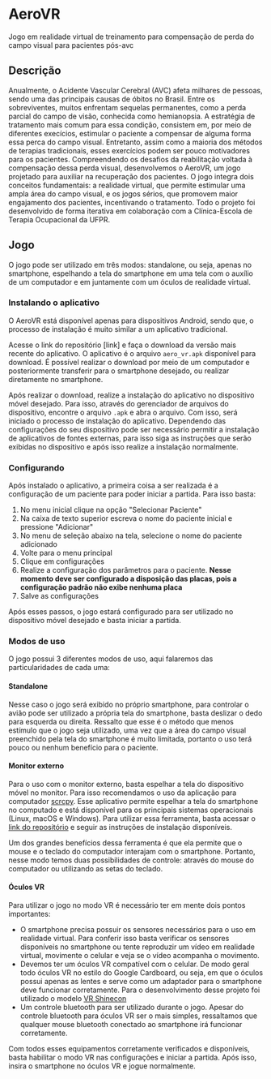 # AeroVR
Jogo em realidade virtual de treinamento para compensação de perda do campo visual para pacientes pós-avc

## Descrição
Anualmente, o Acidente Vascular Cerebral (AVC) afeta milhares de pessoas, sendo uma das principais causas de óbitos no Brasil. Entre os sobreviventes, muitos enfrentam sequelas permanentes, como a perda parcial do campo de visão, conhecida como hemianopsia. A estratégia de tratamento mais comum para essa condição, consistem em, por meio de diferentes execícios, estimular o paciente a compensar de alguma forma essa perca do campo visual. Entretanto, assim como a maioria dos métodos de terapias tradicionais, esses exercícios podem ser pouco motivadores para os pacientes. Compreendendo os desafios da reabilitação voltada à compensação dessa perda visual, desenvolvemos o AeroVR, um jogo projetado para auxiliar na recuperação dos pacientes. O jogo integra dois conceitos fundamentais: a realidade virtual, que permite estimular uma ampla área do campo visual, e os jogos sérios, que promovem maior engajamento dos pacientes, incentivando o tratamento. Todo o projeto foi desenvolvido de forma iterativa em colaboração com a Clínica-Escola de Terapia Ocupacional da UFPR.

## Jogo
O jogo pode ser utilizado em três modos: standalone, ou seja, apenas no smartphone, espelhando a tela do smartphone em uma tela com o auxílio de um computador e em juntamente com um óculos de realidade virtual.


### Instalando o aplicativo
O AeroVR está disponível apenas para dispositivos Android, sendo que, o processo de instalação é muito similar a um aplicativo tradicional.

Acesse o link do repositório [link] e faça o download da versão mais recente do aplicativo. O aplicativo é o arquivo `aero_vr.apk` disponível para download. É possível realizar o download por meio de um computador e posteriormente transferir para o smartphone desejado, ou realizar diretamente no smartphone.

Após realizar o download, realize a instalação do aplicativo no dispositivo móvel desejado. Para isso, através do gerenciador de arquivos do dispositivo, encontre o arquivo `.apk` e abra o arquivo. Com isso, será iniciado o processo de instalação do aplicativo. Dependendo das configurações do seu dispositivo pode ser necessário permitir a instalação de aplicativos de fontes externas, para isso siga as instruções que serão exibidas no dispositivo e após isso realize a instalação normalmente.

### Configurando
Após instalado o aplicativo, a primeira coisa a ser realizada é a configuração de um paciente para poder iniciar a partida. Para isso basta:
1. No menu inicial clique na opção "Selecionar Paciente"
2. Na caixa de texto superior escreva o nome do paciente inicial e pressione "Adicionar"
3. No menu de seleção abaixo na tela, selecione o nome do paciente adicionado
4. Volte para o menu principal
5. Clique em configurações
6. Realize a configuração dos parâmetros para o paciente. **Nesse momento deve ser configurado a disposição das placas, pois a configuração padrão não exibe nenhuma placa**
7. Salve as configurações

Após esses passos, o jogo estará configurado para ser utilizado no dispositivo móvel desejado e basta iniciar a partida.

### Modos de uso
O jogo possui 3 diferentes modos de uso, aqui falaremos das particularidades de cada uma:

#### Standalone
Nesse caso o jogo será exibido no próprio smartphone, para controlar o avião pode ser utilizado a própria tela do smartphone, basta deslizar o dedo para esquerda ou direita. Ressalto que esse é o método que menos estímulo que o jogo seja utilizado, uma vez que a área do campo visual preenchido pela tela do smartphone é muito limitada, portanto o uso terá pouco ou nenhum benefício para o paciente.

#### Monitor externo
Para o uso com o monitor externo, basta espelhar a tela do dispositivo móvel no monitor. Para isso recomendamos o uso da aplicação para computador [scrcpy](https://github.com/Genymobile/scrcpy). Esse aplicativo permite espelhar a tela do smartphone no computado e está disponível para os principais sistemas operacionais (Linux, macOS e Windows). Para utilizar essa ferramenta, basta acessar o [link do repositório](https://github.com/Genymobile/scrcpy) e seguir as instruções de instalação disponíveis.

Um dos grandes benefícios dessa ferramenta é que ela permite que o mouse e o teclado do computador interajam com o smartphone. Portanto, nesse modo temos duas possibilidades de controle: através do mouse do computador ou utilizando as setas do teclado. 

#### Óculos VR
Para utilizar o jogo no modo VR é necessário ter em mente dois pontos importantes:
- O smartphone precisa possuir os sensores necessários para o uso em realidade virtual. Para conferir isso basta verificar os sensores disponíveis no smartphone ou tente reproduzir um vídeo em realidade virtual, movimente o celular e veja se o vídeo acompanha o movimento.
- Devemos ter um óculos VR compatível com o celular. De modo geral todo óculos VR no estilo do Google Cardboard, ou seja, em que o óculos possui apenas as lentes e serve como um adaptador para o smartphone deve funcionar corretamente. Para o desenvolvimento desse projeto foi utilizado o modelo [VR Shinecon](https://shopee.com.br/%C3%93culos-Vr-Realidade-Virtual-3d-Com-Fone-De-Ouvido-E-Controle-i.493663790.17919996467?sp_atk=35e2afe4-68d9-4add-8ffa-3320427605c6&xptdk=35e2afe4-68d9-4add-8ffa-3320427605c6) 
- Um controle bluetooth para ser utilizado durante o jogo. Apesar do controle bluetooth para óculos VR ser o mais simples, ressaltamos que qualquer mouse bluetooth conectado ao smartphone irá funcionar corretamente.
 
 Com todos esses equipamentos corretamente verificados e disponíveis, basta habilitar o modo VR nas configurações e iniciar a partida. Após isso, insira o smartphone no óculos VR e jogue normalmente.
